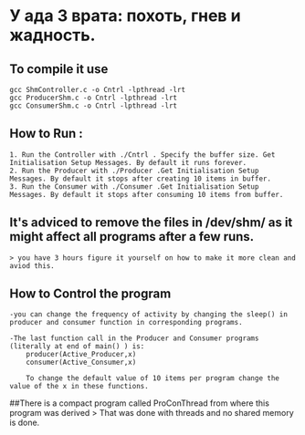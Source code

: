 # У ада 3 врата: похоть, гнев и жадность.
## To compile it use
    gcc ShmController.c -o Cntrl -lpthread -lrt
    gcc ProducerShm.c -o Cntrl -lpthread -lrt
    gcc ConsumerShm.c -o Cntrl -lpthread -lrt
## How to Run :
    1. Run the Controller with ./Cntrl . Specify the buffer size. Get Initialisation Setup Messages. By default it runs forever.
    2. Run the Producer with ./Producer .Get Initialisation Setup Messages. By default it stops after creating 10 items in buffer.
    3. Run the Consumer with ./Consumer .Get Initialisation Setup Messages. By default it stops after consuming 10 items from buffer.

## It's adviced to remove the files in /dev/shm/ as it might affect all programs after a few runs.
    > you have 3 hours figure it yourself on how to make it more clean and aviod this.
## How to Control the program
    -you can change the frequency of activity by changing the sleep() in producer and consumer function in corresponding programs.

    -The last function call in the Producer and Consumer programs (literally at end of main() ) is: 
        producer(Active_Producer,x)
        consumer(Active_Consumer,x)

        To change the default value of 10 items per program change the value of the x in these functions.
##There is a compact program called ProConThread from where this program was derived
    > That was done with threads and no shared memory is done.